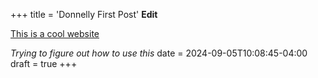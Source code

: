 +++
title = 'Donnelly First Post'
**Edit**

[This is a cool website](https://eyecannndy.com/)

*Trying to figure out how to use this*
date = 2024-09-05T10:08:45-04:00
draft = true
+++
